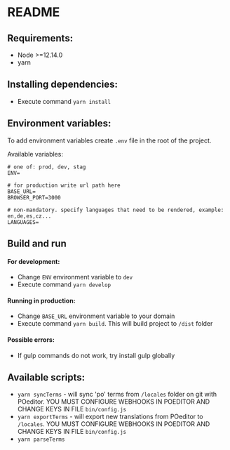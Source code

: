 # README

## Requirements:
* Node >=12.14.0
* yarn

## Installing dependencies:
* Execute command `yarn install`

## Environment variables:
To add environment variables create `.env` file in the root of the project. 

Available variables:
```
# one of: prod, dev, stag
ENV=

# for production write url path here
BASE_URL=
BROWSER_PORT=3000

# non-mandatory. specify languages that need to be rendered, example: en,de,es,cz...
LANGUAGES=
```

## Build and run
#### For development:
* Change `ENV` environment variable to `dev`
* Execute command `yarn develop`

#### Running in production:
* Change `BASE_URL` environment variable to your domain
* Execute command `yarn build`. This will build project to `/dist` folder

#### Possible errors:
* If gulp commands do not work, try install gulp globally

## Available scripts:
* `yarn syncTerms` - will sync 'po' terms from `/locales` folder on git with POeditor. YOU MUST CONFIGURE WEBHOOKS IN POEDITOR AND CHANGE KEYS IN FILE `bin/config.js`
* `yarn exportTerms` - will export new translations from POeditor to `/locales`. YOU MUST CONFIGURE WEBHOOKS IN POEDITOR AND CHANGE KEYS IN FILE `bin/config.js`
* `yarn parseTerms`
